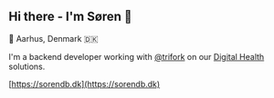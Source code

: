 ## Hi there - I'm Søren 👋  

📍 Aarhus, Denmark 🇩🇰  

I'm a backend developer working with [@trifork](http://github.com/trifork) on our [Digital Health](https://trifork.com/work/digital-health/) solutions.  

[https://sorendb.dk](https://sorendb.dk)  
